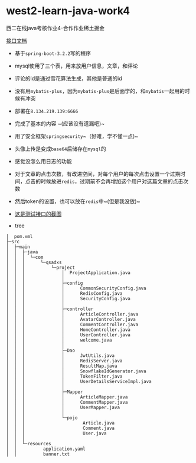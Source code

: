 # west2-learn-java-work4
西二在线java考核作业4-合作作业稀土掘金

[接口文档](https://apifox.com/apidoc/shared-b3b425f1-a75d-4ae7-9fbd-f6bd93660c7b)

- 基于`spring-boot-3.2.2`写的程序
- mysql使用了三个表，用来放用户信息，文章，和评论
- 评论的id是通过雪花算法生成，其他是普通的id
- 没有用`mybatis-plus`，因为`mybatis-plus`是后面学的，和`mybatis`一起用的时候有冲突
- 部署在`8.134.219.139:6666`
- 完成了基本的内容 ~(应该没有遗漏吧)~
- 用了安全框架`springsecurity`~（好难，学不懂一点)~
- 头像上传是变成`base64`后储存在`mysql`的
- 感觉没怎么用日志的功能
- 对于文章的点击次数，有改进空间，对每个用户的每次点击设置一个过期时间，点击的时候放进`redis`，过期前不会再增加这个用户对这篇文章的点击次数
- 然后token的设置，也可以放在`redis`中~(但是我没放)~
- [这是测试接口的截图](./test.md)

- tree

```
│  pom.xml       
├─src
│  ├─main
│  │  ├─java
│  │  │  └─com
│  │  │      └─qsadxs
│  │  │          └─project
│  │  │              │  ProjectApplication.java
│  │  │              │  
│  │  │              ├─config
│  │  │              │      CommonSecurityConfig.java
│  │  │              │      RedisConfig.java
│  │  │              │      SecurityConfig.java
│  │  │              │      
│  │  │              ├─controller
│  │  │              │      ArticleController.java
│  │  │              │      AvatarController.java
│  │  │              │      CommentController.java
│  │  │              │      HomeController.java
│  │  │              │      UserController.java
│  │  │              │      welcome.java
│  │  │              │      
│  │  │              ├─Dao
│  │  │              │      JwtUtils.java
│  │  │              │      RedisServer.java
│  │  │              │      ResultMap.java
│  │  │              │      SnowflakeIdGenerator.java
│  │  │              │      TokenFilter.java
│  │  │              │      UserDetailsServiceImpl.java
│  │  │              │      
│  │  │              ├─Mapper
│  │  │              │      ArticleMapper.java
│  │  │              │      CommentMapper.java
│  │  │              │      UserMapper.java
│  │  │              │      
│  │  │              └─pojo
│  │  │                      Article.java
│  │  │                      Comment.java
│  │  │                      User.java
│  │  │                      
│  │  └─resources
│  │          application.yaml
│  │          banner.txt
```

